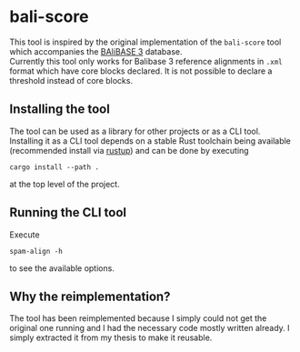 # bali-score

This tool is inspired by the original implementation of the `bali-score` tool which accompanies the [BAliBASE 3](http://www.lbgi.fr/balibase/BalibaseDownload/BAliBASE_R1-5.tar.gz) database.  
Currently this tool only works for Balibase 3 reference alignments in `.xml` format which have core blocks declared. It is not possible to declare a threshold instead of core blocks.

## Installing the tool

The tool can be used as a library for other projects or as a CLI tool. Installing it as a CLI tool depends on a stable Rust toolchain being available (recommended install via [rustup](https://rustup.rs)) and can be done by executing

```
cargo install --path .
```

at the top level of the project.

## Running the CLI tool

Execute 
```
spam-align -h
```
to see the available options.

## Why the reimplementation?
The tool has been reimplemented because I simply could not get the original one running and I had the necessary code mostly written already. I simply extracted it from my thesis to make it reusable.

